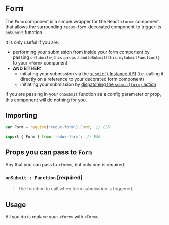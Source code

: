 # `Form`

The `Form` component is a simple wrapper for the React `<form>` component that allows
the surrounding `redux-form`-decorated component to trigger its `onSubmit` function.

It is only useful if you are:

- performing your submission from inside your form component by passing
  `onSubmit={this.props.handleSubmit(this.mySubmitFunction)}` to your `<form>`
  component
- **AND EITHER:**
  - initiating your submission via the [`submit()` Instance API](http://redux-form.com/6.6.0/docs/api/ReduxForm.md/#-submit-promise-) (i.e. calling it directly on a reference to your decorated form component)
  - initiating your submission by [dispatching the `submit(form)` action](http://redux-form.com/6.6.0/examples/remoteSubmit/)

If you are passing in your `onSubmit` function as a config parameter or prop, this component will do nothing for you.

## Importing

```javascript
var Form = require('redux-form').Form;  // ES5
```
```javascript
import { Form } from 'redux-form';  // ES6
```
## Props you can pass to `Form`

Any that you can pass to `<form>`, but only one is required.

### `onSubmit : Function` [required]

> The function to call when form submission is triggered.

## Usage

All you do is replace your `<form>` with `<Form>`.